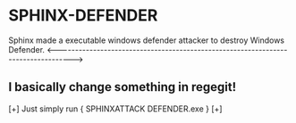 # SPHINX-DEFENDER
Sphinx made a executable windows defender attacker to destroy Windows Defender.
<---------------------------------------------------------------------------------->

## I basically change something in regegit!

[+] Just simply run { SPHINXATTACK DEFENDER.exe } [+]


